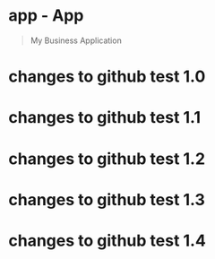 # app - App
> My Business Application
# changes to github test 1.0
# changes to github test 1.1
# changes to github test 1.2
# changes to github test 1.3
# changes to github test 1.4
